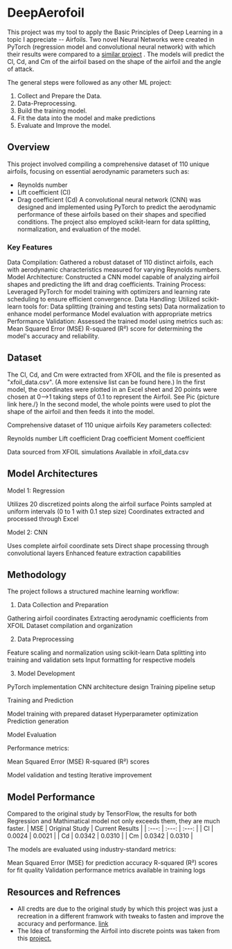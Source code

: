 # DeepAerofoil
This project was my tool to apply the Basic Principles of Deep Learning in a topic I appreciate -- Airfoils. Two novel Neural Networks were created in PyTorch (regression model and convolutional neural network) with which their results were compared to a [similar project](https://github.com/vicmcl/deeplearwing/tree/main) . The models will predict the Cl, Cd, and Cm of the airfoil based on the shape of the airfoil and the angle of attack.

The general steps were followed as any other ML project:
1. Collect and Prepare the Data.
2. Data-Preprocessing.
3. Build the training model.
4. Fit the data into the model and make predictions
5. Evaluate and Improve the model.


## Overview
This project involved compiling a comprehensive dataset of 110 unique airfoils, focusing on essential aerodynamic parameters such as:

* Reynolds number
* Lift coefficient (Cl)
* Drag coefficient (Cd)
A convolutional neural network (CNN) was designed and implemented using PyTorch to predict the aerodynamic performance of these airfoils based on their shapes and specified conditions. The project also employed scikit-learn for data splitting, normalization, and evaluation of the model.

### Key Features

Data Compilation: Gathered a robust dataset of 110 distinct airfoils, each with aerodynamic characteristics measured for varying Reynolds numbers.
Model Architecture: Constructed a CNN model capable of analyzing airfoil shapes and predicting the lift and drag coefficients.
Training Process: Leveraged PyTorch for model training with optimizers and learning rate scheduling to ensure efficient convergence.
Data Handling: Utilized scikit-learn tools for:
Data splitting (training and testing sets)
Data normalization to enhance model performance
Model evaluation with appropriate metrics
Performance Validation: Assessed the trained model using metrics such as:
Mean Squared Error (MSE)
R-squared (R²) score for determining the model's accuracy and reliability.

## Dataset
The Cl, Cd, and Cm were extracted from XFOIL and the file is presented as "xfoil_data.csv". (A more extensive list can be found here.)
In the first model, the coordinates were plotted in an Excel sheet and 20 points were chosen at 0-->1 taking steps of 0.1 to represent the Airfoil.
See Pic {picture link here./}
In the second model, the whole points were used to plot the shape of the airfoil and then feeds it into the model.

Comprehensive dataset of 110 unique airfoils
Key parameters collected:

Reynolds number
Lift coefficient
Drag coefficient
Moment coefficient


Data sourced from XFOIL simulations
Available in xfoil_data.csv

## Model Architectures
Model 1: Regression

Utilizes 20 discretized points along the airfoil surface
Points sampled at uniform intervals (0 to 1 with 0.1 step size)
Coordinates extracted and processed through Excel

Model 2: CNN

Uses complete airfoil coordinate sets
Direct shape processing through convolutional layers
Enhanced feature extraction capabilities


## Methodology
The project follows a structured machine learning workflow:

1. Data Collection and Preparation

Gathering airfoil coordinates
Extracting aerodynamic coefficients from XFOIL
Dataset compilation and organization


2. Data Preprocessing

Feature scaling and normalization using scikit-learn
Data splitting into training and validation sets
Input formatting for respective models


3. Model Development

PyTorch implementation
CNN architecture design
Training pipeline setup


Training and Prediction

Model training with prepared dataset
Hyperparameter optimization
Prediction generation


Model Evaluation

Performance metrics:

Mean Squared Error (MSE)
R-squared (R²) scores


Model validation and testing
Iterative improvement


## Model Performance
Compared to the original study by TensorFlow, the results for both Regression and Mathimatical model not only exceeds them, they are much faster.
| MSE | Original Study | Current Results |
| :---: | :---: | :---: |
| Cl | 0.0024 | 0.0021 |
| Cd | 0.0342 | 0.0310 |
| Cm | 0.0342 | 0.0310 |

The models are evaluated using industry-standard metrics:

Mean Squared Error (MSE) for prediction accuracy
R-squared (R²) scores for fit quality
Validation performance metrics available in training logs


## Resources and Refrences
* All credts are due to the original study by which this project was just a recreation in a different framwork with tweaks to fasten and improve the accuracy and performance. [link](https://github.com/vicmcl/deeplearwing/tree/main)
* The Idea of transforming the Airfoil into discrete points was taken from this [project.](https://github.com/Mohamedelrefaie/TransonicSurrogate/tree/main)
